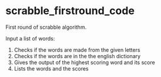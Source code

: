 # scrabble_firstround_code
First round of scrabble algorithm. 

Input a list of words:
1) Checks if the words are made from the given letters
2) Checks if the words are in the the english dictionary
3) Gives the output of the highest scoring word and its score
4) Lists the words and the scores
